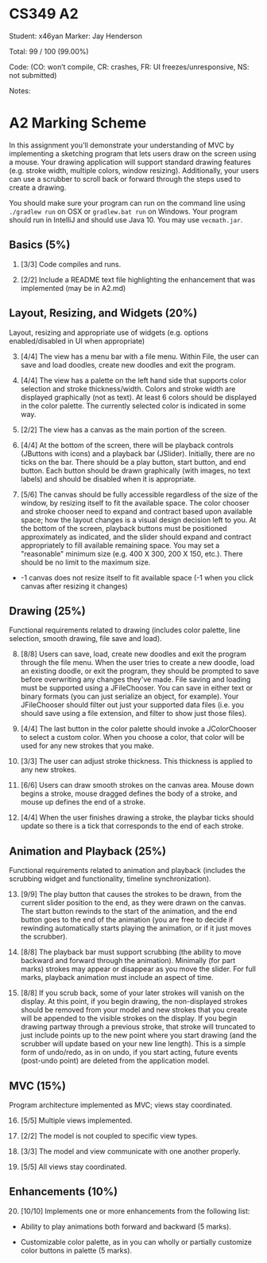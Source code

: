 # CS349 A2
Student: x46yan
Marker: Jay Henderson


Total: 99 / 100 (99.00%)

Code: 
(CO: won’t compile, CR: crashes, FR: UI freezes/unresponsive, NS: not submitted)


Notes:   

# A2 Marking Scheme

In this assignment you'll demonstrate your understanding of MVC by implementing a sketching program that lets users draw on the screen using a mouse. Your drawing application will support standard drawing features (e.g. stroke width, multiple colors, window resizing). Additionally, your users can use a scrubber to scroll back or forward through the steps used to create a drawing.

You should make sure your program can run on the command line using `./gradlew run` on OSX or `gradlew.bat run` on Windows. Your program should run in IntelliJ and should use Java 10. You may use `vecmath.jar`.

## Basics (5%)

1. [3/3] Code compiles and runs.

2. [2/2] Include a README text file highlighting the enhancement that was implemented (may be in A2.md)

## Layout, Resizing, and Widgets (20%)

Layout, resizing and appropriate use of widgets (e.g. options enabled/disabled in UI when appropriate)

3. [4/4] The view has a menu bar with a file menu. Within File, the user can save and load doodles, create new doodles and exit the program.

4. [4/4] The view has a palette on the left hand side that supports color selection and stroke thickness/width. Colors and stroke width are displayed graphically (not as text). At least 6 colors should be displayed in the color palette. The currently selected color is indicated in some way.

5. [2/2] The view has a canvas as the main portion of the screen.

6. [4/4] At the bottom of the screen, there will be playback controls (JButtons with icons) and a playback bar (JSlider). Initially, there are no ticks on the bar. There should be a play button, start button, and end button. Each button should be drawn graphically (with images, no text labels) and should be disabled when it is appropriate.

7. [5/6] The canvas should be fully accessible regardless of the size of the window, by resizing itself to fit the available space. The color chooser and stroke chooser need to expand and contract based upon available space; how the layout changes is a visual design decision left to you. At the bottom of the screen, playback buttons must be positioned approximately as indicated, and the slider should expand and contract appropriately to fill available remaining space. You may set a "reasonable" minimum size (e.g. 400 X 300, 200 X 150, etc.). There should be no limit to the maximum size.

* -1 canvas does not resize itself to fit available space (-1 when you click canvas after resizing it changes)


## Drawing (25%)

Functional requirements related to drawing (includes color palette, line selection, smooth drawing, file save and load).

8. [8/8] Users can save, load, create new doodles and exit the program through the file menu. When the user tries to create a new doodle, load an existing doodle, or exit the program, they should be prompted to save before overwriting any changes they've made. File saving and loading must be supported using a JFileChooser. You can save in either text or binary formats (you can just serialize an object, for example). Your JFileChooser should filter out just your supported data files (i.e. you should save using a file extension, and filter to show just those files).

9. [4/4] The last button in the color palette should invoke a JColorChooser to select a custom color. When you choose a color, that color will be used for any new strokes that you make. 

10. [3/3] The user can adjust stroke thickness. This thickness is applied to any new strokes.

11. [6/6] Users can draw smooth strokes on the canvas area. Mouse down begins a stroke, mouse dragged defines the body of a stroke, and mouse up defines the end of a stroke.

12. [4/4] When the user finishes drawing a stroke, the playbar ticks should update so there is a tick that corresponds to the end of each stroke.

## Animation and Playback (25%)

Functional requirements related to animation and playback (includes the scrubbing widget and functionality, timeline synchronization).

13. [9/9] The play button that causes the strokes to be drawn, from the current slider position to the end, as they were drawn on the canvas. The start button rewinds to the start of the animation, and the end button goes to the end of the animation (you are free to decide if rewinding automatically starts playing the animation, or if it just moves the scrubber).

14. [8/8] The playback bar must support scrubbing (the ability to move backward and forward through the animation). Minimally (for part marks) strokes may appear or disappear as you move the slider. For full marks, playback animation must include an aspect of time.

15. [8/8] If you scrub back, some of your later strokes will vanish on the display. At this point, if you begin drawing, the non-displayed strokes should be removed from your model and new strokes that you create will be appended to the visible strokes on the display. If you begin drawing partway through a previous stroke, that stroke will truncated to just include points up to the new point where you start drawing (and the scrubber will update based on your new line length). This is a simple form of undo/redo, as in on undo, if you start acting, future events (post-undo point) are deleted from the application model.

## MVC (15%)

Program architecture implemented as MVC; views stay coordinated.

16. [5/5] Multiple views implemented.

17. [2/2] The model is not coupled to specific view types.

18. [3/3] The model and view communicate with one another properly.

19. [5/5] All views stay coordinated.

## Enhancements (10%)

20. [10/10] Implements one or more enhancements from the following list:

* Ability to play animations both forward and backward (5 marks).

* Customizable color palette, as in you can wholly or partially customize color buttons in palette (5 marks).



